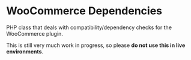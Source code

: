 # WooCommerce Dependencies
PHP class that deals with compatibility/dependency checks for the WooCommerce plugin.

This is still very much work in progress, so please **do not use this in live environments**.
